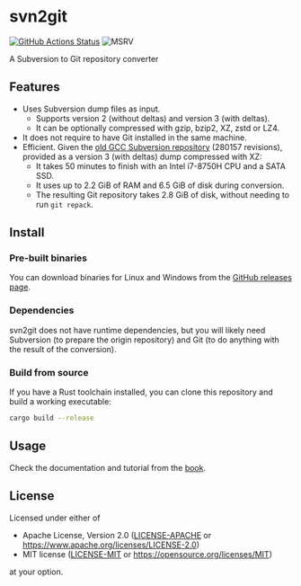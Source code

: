 # svn2git

[![GitHub Actions Status](https://github.com/eduardosm/svn2git/workflows/CI/badge.svg)](https://github.com/eduardosm/svn2git/actions)
![MSRV](https://img.shields.io/badge/rustc-1.82+-lightgray.svg)

A Subversion to Git repository converter

## Features

* Uses Subversion dump files as input.
  * Supports version 2 (without deltas) and version 3 (with deltas).
  * It can be optionally compressed with gzip, bzip2, XZ, zstd or LZ4.
* It does not require to have Git installed in the same machine.
* Efficient. Given the [old GCC Subversion repository](svn://gcc.gnu.org/svn/gcc)
  (280157 revisions), provided as a version 3 (with deltas) dump compressed with
  XZ:
  * It takes 50 minutes to finish with an Intel i7-8750H CPU and a SATA SSD.
  * It uses up to 2.2 GiB of RAM and 6.5 GiB of disk during conversion.
  * The resulting Git repository takes 2.8 GiB of disk, without needing to run
    `git repack`.

## Install

### Pre-built binaries

You can download binaries for Linux and Windows from the
[GitHub releases page](https://github.com/eduardosm/svn2git/releases).

### Dependencies

svn2git does not have runtime dependencies, but you will likely need Subversion
(to prepare the origin repository) and Git (to do anything with the result of
the conversion).

### Build from source

If you have a Rust toolchain installed, you can clone this repository and build
a working executable:

```sh
cargo build --release
```

## Usage

Check the documentation and tutorial from the [book](./book/src/SUMMARY.md).

## License

Licensed under either of

* Apache License, Version 2.0 ([LICENSE-APACHE](LICENSE-APACHE) or
  <https://www.apache.org/licenses/LICENSE-2.0>)
* MIT license ([LICENSE-MIT](LICENSE-MIT) or
  <https://opensource.org/licenses/MIT>)

at your option.
